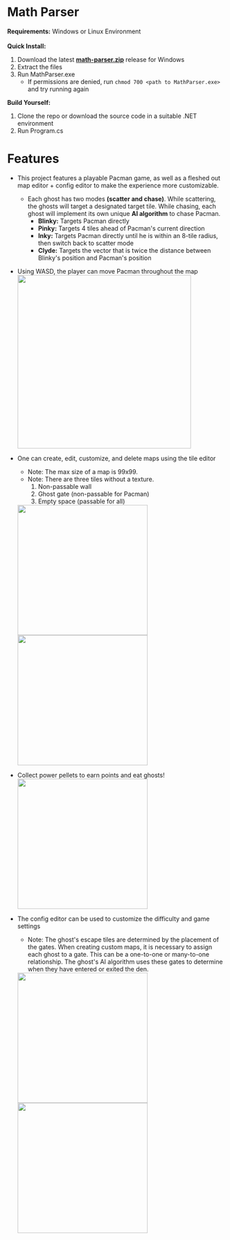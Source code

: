 ﻿# Math Parser

<b>Requirements:</b> Windows or Linux Environment
<br>
<br>
<b>Quick Install:</b>
<br>
1. Download the latest <b><a href="https://github.com/JJDOESIT/pacman/releases/tag/v1.0.0">math-parser.zip</a></b> release for Windows
3. Extract the files
4. Run MathParser.exe
    * If permissions are denied, run ```chmod 700 <path to MathParser.exe>``` and try running again



<b>Build Yourself:</b>
<br>
1. Clone the repo or download the source code in a suitable .NET environment
2. Run Program.cs

# Features

- This project features a playable Pacman game, as well as a fleshed out map editor + config editor to make the experience more customizable.
   - Each ghost has two modes <b>(scatter and chase)</b>. While scattering, the ghosts will target a designated target tile. While chasing, each ghost will implement its own unique <b>AI algorithm</b> to chase Pacman.
        - <b>Blinky:</b> Targets Pacman directly
        - <b>Pinky:</b> Targets 4 tiles ahead of Pacman's current direction
        - <b>Inky:</b> Targets Pacman directly until he is within an 8-tile radius, then switch back to scatter mode
        - <b>Clyde:</b> Targets the vector that is twice the distance between Blinky's position and Pacman's position
- Using WASD, the player can move Pacman throughout the map\
   <img src="https://github.com/JJDOESIT/pacman/assets/138625553/357a207d-e6d3-4e00-b956-1b3fe970f55f" width="400">

- One can create, edit, customize, and delete maps using the tile editor
   - Note: The max size of a map is 99x99.
   - Note: There are three tiles without a texture.
        1. Non-passable wall
        2. Ghost gate (non-passable for Pacman)
        3. Empty space (passable for all)
   <img src="https://github.com/JJDOESIT/pacman/assets/138625553/4ca9f7ae-540e-4ad1-b539-6065b0c280df" width="300">
   <img src="https://github.com/JJDOESIT/pacman/assets/138625553/d2a8091a-00ad-4574-b2d5-3746af669e69" width="300">

- Collect power pellets to earn points and eat ghosts!\
   <img src="https://github.com/JJDOESIT/pacman/assets/138625553/31a07626-63d4-40bb-8937-c83a737f56e9" width="300">

- The config editor can be used to customize the difficulty and game settings
   - Note: The ghost's escape tiles are determined by the placement of the gates. When creating custom maps, it is necessary to assign each ghost to a gate. This can be a one-to-one or many-to-one relationship. The ghost's AI algorithm uses these gates to determine when they have entered or exited the den.
   <img src="https://github.com/JJDOESIT/pacman/assets/138625553/6dd7332d-951f-4a08-81e0-0878603a4176" width="300">
   <img src="https://github.com/JJDOESIT/pacman/assets/138625553/350f27b4-ebe7-4e31-8390-d347a9178262" width="300">


